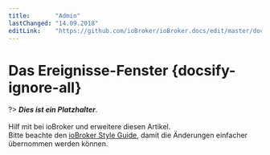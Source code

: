 ```yaml
---
title:       "Admin"
lastChanged: "14.09.2018"
editLink:    "https://github.com/ioBroker/ioBroker.docs/edit/master/docs/admin/events.md"
---
```


# Das Ereignisse-Fenster {docsify-ignore-all}

?> ***Dies ist ein Platzhalter***. 
   <br><br>
   Hilf mit bei ioBroker und erweitere diesen Artikel.  
   Bitte beachte den [ioBroker Style Guide](dev/styleguidedoc), 
   damit die Änderungen einfacher übernommen werden können.

